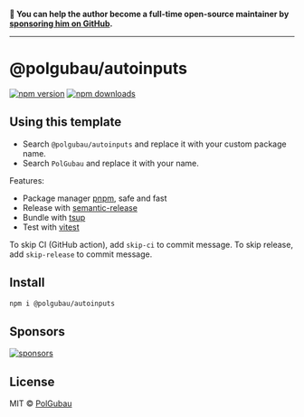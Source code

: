 **💛 You can help the author become a full-time open-source maintainer by [sponsoring him on GitHub](https://github.com/sponsors/PolGubau).**

---

# @polgubau/autoinputs

[![npm version](https://badgen.net/npm/v/@polgubau/autoinputs)](https://npm.im/@polgubau/autoinputs) [![npm downloads](https://badgen.net/npm/dm/@polgubau/autoinputs)](https://npm.im/@polgubau/autoinputs)

## Using this template

- Search `@polgubau/autoinputs` and replace it with your custom package name.
- Search `PolGubau` and replace it with your name.

Features:

- Package manager [pnpm](https://pnpm.js.org/), safe and fast
- Release with [semantic-release](https://npm.im/semantic-release)
- Bundle with [tsup](https://github.com/PolGubau/tsup)
- Test with [vitest](https://vitest.dev)

To skip CI (GitHub action), add `skip-ci` to commit message. To skip release, add `skip-release` to commit message.

## Install

```bash
npm i @polgubau/autoinputs
```

## Sponsors

[![sponsors](https://sponsors-images.PolGubau.dev/sponsors.svg)](https://github.com/sponsors/PolGubau)

## License

MIT &copy; [PolGubau](https://github.com/sponsors/PolGubau)
